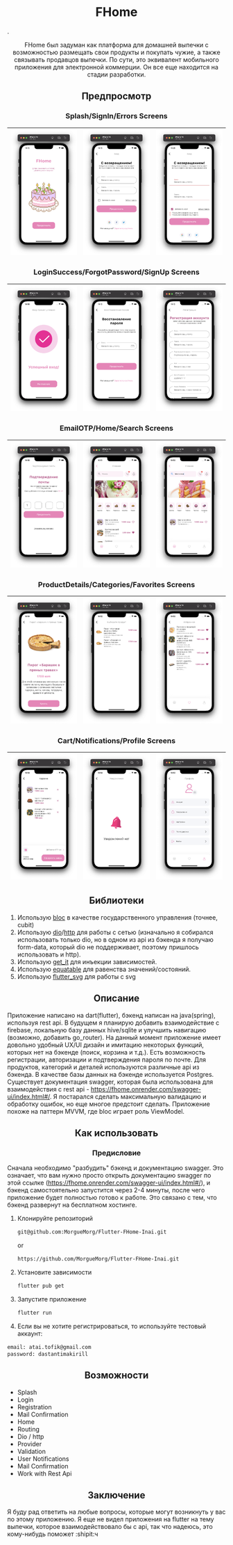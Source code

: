 <h1 align="center"> FHome </h1>.

<p align="center"> FHome был задуман как платформа для домашней выпечки с возможностью размещать свои продукты и покупать чужие, а также связывать продавцов выпечки. По сути, это эквивалент мобильного приложения для электронной коммерции. Он все еще находится на стадии разработки. </p>

<h2 align="center"> Предпросмотр </h2>

<h3 align="center"> Splash/SignIn/Errors Screens </h3>

| ![screen1](/assets/results/splash.png) | ![screen2](/assets/results/sign_in.png) | ![screen3](/assets/results/login_errors.png) |
| :------------------------------------: | :-------------------------------------: | :------------------------------------------: |

<h3 align="center"> LoginSuccess/ForgotPassword/SignUp Screens </h3>

| ![screen1](/assets/results/login_success.png) | ![screen2](/assets/results/forgot_password.png) | ![screen3](/assets/results/sign_up.png) |
| :-------------------------------------------: | :---------------------------------------------: | :-------------------------------------: |

<h3 align="center"> EmailOTP/Home/Search Screens </h3>

| ![screen1](/assets/results/email_otp.png) | ![screen2](/assets/results/home.png) | ![screen3](/assets/results/search.png) |
| :---------------------------------------: | :----------------------------------: | :------------------------------------: |

<h3 align="center"> ProductDetails/Categories/Favorites Screens </h3>

| ![screen1](/assets/results/details.png) | ![screen2](/assets/results/categories.png) | ![screen3](/assets/results/favorites.png) |
| :-------------------------------------: | :----------------------------------------: | :---------------------------------------: |

<h3 align="center"> Cart/Notifications/Profile Screens </h3>

| ![screen1](/assets/results/cart.png) | ![screen2](/assets/results/notices.png) | ![screen3](/assets/results/profile.png) |
| :----------------------------------: | :-------------------------------------: | :-------------------------------------: |

<h2 align="center"> Библиотеки </h2>

1. Использую [bloc](https://pub.dev/packages/flutter_bloc) в качестве государственного управления (точнее, cubit)
2. Использую [dio](https://pub.dev/packages/dio)/[http](https://pub.dev/packages/http) для работы с сетью (изначально я собирался использовать только dio, но в одном из api из бэкенда я получаю form-data, который dio не поддерживает, поэтому пришлось использовать и http).
3. Использую [get_it](https://pub.dev/packages/get_it) для инъекции зависимостей.
4. Использую [equatable](https://pub.dev/packages/equatable) для равенства значений/состояний.
5. Использую [flutter_svg](https://pub.dev/packages/flutter_svg) для работы с svg

<h2 align="center"> Описание </h2>

Приложение написано на dart(flutter), бэкенд написан на java(spring), используя rest api. В будущем я планирую добавить взаимодействие с firebase, локальную базу данных hive/sqlite и улучшить навигацию (возможно, добавить go_router). На данный момент приложение имеет довольно удобный UX/UI дизайн и имитацию некоторых функций, которых нет на бэкенде (поиск, корзина и т.д.). Есть возможность регистрации, авторизации и подтверждения пароля по почте. Для продуктов, категорий и деталей используются различные api из бэкенда. В качестве базы данных на бэкенде используется Postgres. Существует документация swagger, которая была использована для взаимодействия с rest api - https://fhome.onrender.com/swagger-ui/index.html#/. Я постарался сделать максимальную валидацию и обработку ошибок, но еще многое предстоит сделать. Приложение похоже на паттерн MVVM, где bloc играет роль ViewModel.

<h2 align="center"> Как использовать </h2>
<h3 align="center"> Предисловие </h3>

Сначала необходимо "разбудить" бэкенд и документацию swagger. Это означает, что вам нужно просто открыть документацию swagger по этой ссылке (https://fhome.onrender.com/swagger-ui/index.html#/), и бэкенд самостоятельно запустится через 2-4 минуты, после чего приложение будет полностью готово к работе. Это связано с тем, что бэкенд развернут на бесплатном хостинге.

1. Клонируйте репозиторий
   ```sh
   git@github.com:MorgueMorg/Flutter-FHome-Inai.git
   ```
   or
   ```sh
   https://github.com/MorgueMorg/Flutter-FHome-Inai.git
   ```
2. Установите зависимости
   ```sh
   flutter pub get
   ```
3. Запустите приложение

   ```sh
   flutter run
   ```

4. Если вы не хотите регистрироваться, то используйте тестовый аккаунт:

```
email: atai.tofik@gmail.com
password: dastantimakirill
```

<h2 align="center"> Возможности </h2>

- Splash
- Login
- Registration
- Mail Confirmation
- Home
- Routing
- Dio / http
- Provider
- Validation
- User Notifications
- Mail Confirmation
- Work with Rest Api

<h2 align="center"> Заключение </h2>

Я буду рад ответить на любые вопросы, которые могут возникнуть у вас по этому приложению. Я еще не видел приложения на flutter на тему выпечки, которое взаимодействовало бы с api, так что надеюсь, это кому-нибудь поможет :shipit:ч
